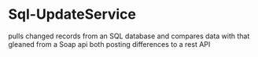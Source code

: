 # Sql-UpdateService
pulls changed records from an SQL database and compares data with that gleaned from a Soap api both posting differences to a rest API
